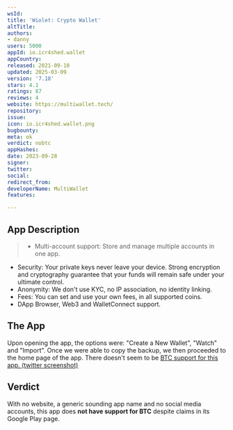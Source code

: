 ```yaml
---
wsId: 
title: 'Wiolet: Crypto Wallet'
altTitle: 
authors:
- danny
users: 5000
appId: io.icr4shed.wallet
appCountry: 
released: 2021-09-10
updated: 2025-03-09
version: '7.18'
stars: 4.1
ratings: 87
reviews: 4
website: https://multiwallet.tech/
repository: 
issue: 
icon: io.icr4shed.wallet.png
bugbounty: 
meta: ok
verdict: nobtc
appHashes: 
date: 2023-09-28
signer: 
twitter: 
social: 
redirect_from: 
developerName: MultiWallet
features: 

---
```


## App Description

> - Multi-account support: Store and manage multiple accounts in one app.
- Security: Your private keys never leave your device. Strong encryption and cryptography guarantee that your funds will remain safe under your ultimate control.
- Anonymity: We don't use KYC, no IP association, no identity linking.
- Fees: You can set and use your own fees, in all supported coins.
- DApp Browser, Web3 and WalletConnect support.

## The App

Upon opening the app, the options were: "Create a New Wallet", "Watch" and "Import". Once we were able to copy the backup, we then proceeded to the home page of the app. There doesn't seem to be [BTC support for this app. (twitter screenshot)](https://twitter.com/BitcoinWalletz/status/1457966263779553281)

## Verdict

With no website, a generic sounding app name and no social media accounts, this app does **not have support for BTC** despite claims in its Google Play page.

